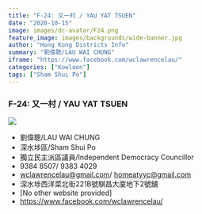 ```yaml
---
title: "F-24: 又一村 / YAU YAT TSUEN"
date: "2020-10-15"
image: images/dc-avatar/F24.png
feature_image: images/backgrounds/wide-banner.jpg
author: "Hong Kong Districts Info"
summary: "劉偉聰/LAU WAI CHUNG"
iframe: "https://www.facebook.com/wclawrencelau/"
categories: ["Kowloon"]
tags: ["Sham Shui Po"]
---
```


### F-24: 又一村 / YAU YAT TSUEN  
![](/images/dc-avatar/F24.png)  

 - 劉偉聰/LAU WAI CHUNG  
 - 深水埗區/Sham Shui Po  
 - 獨立民主派區議員/Independent Democracy Councillor  
 - 9384 8507/ 9383 4029  
 - wclawrencelau@gmail.com/ homeatyyc@gmail.com  
 - 深水埗西洋菜北街221B號騏昌大廈地下2號舖  
 - [No other website provided]  
 - https://www.facebook.com/wclawrencelau/
